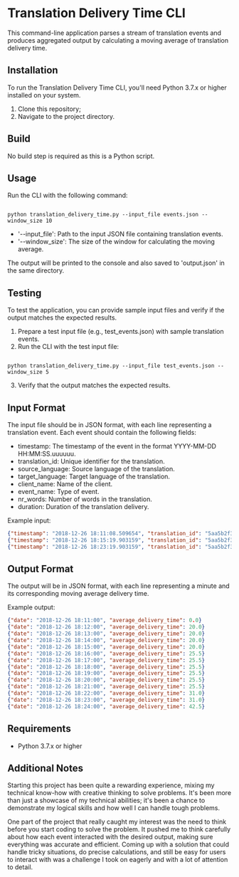 # Translation Delivery Time CLI
This command-line application parses a stream of translation events and produces aggregated output by calculating a moving average of translation delivery time.

## Installation
To run the Translation Delivery Time CLI, you'll need Python 3.7.x or higher installed on your system.

1. Clone this repository;
2. Navigate to the project directory.

## Build
No build step is required as this is a Python script.

## Usage
Run the CLI with the following command:

```

python translation_delivery_time.py --input_file events.json --window_size 10

```

* '--input_file': Path to the input JSON file containing translation events.
* '--window_size': The size of the window for calculating the moving average.
  
The output will be printed to the console and also saved to 'output.json' in the same directory.

## Testing
To test the application, you can provide sample input files and verify if the output matches the expected results.

1. Prepare a test input file (e.g., test_events.json) with sample translation events.
2. Run the CLI with the test input file:

```

python translation_delivery_time.py --input_file test_events.json --window_size 5

```

3. Verify that the output matches the expected results.
   
## Input Format
The input file should be in JSON format, with each line representing a translation event. Each event should contain the following fields:

* timestamp: The timestamp of the event in the format YYYY-MM-DD HH:MM:SS.uuuuuu.
* translation_id: Unique identifier for the translation.
* source_language: Source language of the translation.
* target_language: Target language of the translation.
* client_name: Name of the client.
* event_name: Type of event.
* nr_words: Number of words in the translation.
* duration: Duration of the translation delivery.

Example input:

```json
{"timestamp": "2018-12-26 18:11:08.509654", "translation_id": "5aa5b2f39f7254a75aa5", "source_language": "en", "target_language": "fr", "client_name": "airliberty", "event_name": "translation_delivered", "nr_words": 30, "duration": 20}
{"timestamp": "2018-12-26 18:15:19.903159", "translation_id": "5aa5b2f39f7254a75aa4", "source_language": "en", "target_language": "fr", "client_name": "airliberty", "event_name": "translation_delivered", "nr_words": 30, "duration": 31}
{"timestamp": "2018-12-26 18:23:19.903159", "translation_id": "5aa5b2f39f7254a75bb3", "source_language": "en", "target_language": "fr", "client_name": "taxi-eats", "event_name": "translation_delivered", "nr_words": 100, "duration": 54}
```
## Output Format
The output will be in JSON format, with each line representing a minute and its corresponding moving average delivery time.

Example output:

```json
{"date": "2018-12-26 18:11:00", "average_delivery_time": 0.0}
{"date": "2018-12-26 18:12:00", "average_delivery_time": 20.0}
{"date": "2018-12-26 18:13:00", "average_delivery_time": 20.0}
{"date": "2018-12-26 18:14:00", "average_delivery_time": 20.0}
{"date": "2018-12-26 18:15:00", "average_delivery_time": 20.0}
{"date": "2018-12-26 18:16:00", "average_delivery_time": 25.5}
{"date": "2018-12-26 18:17:00", "average_delivery_time": 25.5}
{"date": "2018-12-26 18:18:00", "average_delivery_time": 25.5}
{"date": "2018-12-26 18:19:00", "average_delivery_time": 25.5}
{"date": "2018-12-26 18:20:00", "average_delivery_time": 25.5}
{"date": "2018-12-26 18:21:00", "average_delivery_time": 25.5}
{"date": "2018-12-26 18:22:00", "average_delivery_time": 31.0}
{"date": "2018-12-26 18:23:00", "average_delivery_time": 31.0}
{"date": "2018-12-26 18:24:00", "average_delivery_time": 42.5}
```

## Requirements
* Python 3.7.x or higher

## Additional Notes

Starting this project has been quite a rewarding experience, mixing my technical know-how with creative thinking to solve problems. It's been more than just a showcase of my technical abilities; it's been a chance to demonstrate my logical skills and how well I can handle tough problems.

One part of the project that really caught my interest was the need to think before you start coding to solve the problem. It pushed me to think carefully about how each event interacted with the desired output, making sure everything was accurate and efficient. Coming up with a solution that could handle tricky situations, do precise calculations, and still be easy for users to interact with was a challenge I took on eagerly and with a lot of attention to detail.
